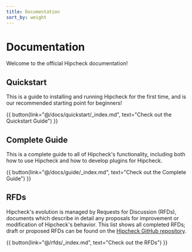 ```yaml
---
title: Documentation
sort_by: weight
---
```


# Documentation

Welcome to the official Hipcheck documentation!

## Quickstart

This is a guide to installing and running Hipcheck for the first time, and
is our recommended starting point for beginners!

{{ button(link="@/docs/quickstart/_index.md", text="Check out the Quickstart Guide") }}

## Complete Guide

This is a complete guide to all of Hipcheck's functionality, including both
how to use Hipcheck and how to develop plugins for Hipcheck.

{{ button(link="@/docs/guide/_index.md", text="Check out the Complete Guide") }}

## RFDs

Hipcheck's evolution is managed by Requests for Discussion (RFDs), documents
which describe in detail any proposals for improvement or modification of
Hipcheck's behavior. This list shows all completed RFDs; draft or proposed
RFDs can be found on the [Hipcheck GitHub repository](https://github.com/mitre/hipcheck).

{{ button(link="@/rfds/_index.md", text="Check out the RFDs") }}
